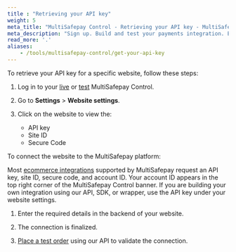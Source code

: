 ```yaml
---
title : "Retrieving your API key"
weight: 5
meta_title: "MultiSafepay Control - Retrieving your API key - MultiSafepay Docs"
meta_description: "Sign up. Build and test your payments integration. Explore our products and services. Use our API Reference, SDKs, and wrappers. Get support."
read_more: '.'
aliases:
    - /tools/multisafepay-control/get-your-api-key
---
```


To retrieve your API key for a specific website, follow these steps:

1. Log in to your [live](https://merchant.multisafepay.com) or [test](https://testmerchant.multisafepay.com) MultiSafepay Control.

2. Go to **Settings** > **Website settings**.

3. Click on the website to view the: 

    - API key
    - Site ID
    - Secure Code

To connect the website to the MultiSafepay platform:

Most [ecommerce integrations](/integrations/ecommerce-integrations) supported by MultiSafepay request an API key, site ID, secure code, and account ID. Your account ID appears in the top right corner of the MultiSafepay Control banner. If you are building your own integration using our API, SDK, or wrapper, use the API key under your website settings.

1. Enter the required details in the backend of your website.

2. The connection is finalized.

3. [Place a test order](https://docs.multisafepay.com/api/#orders) using our API to validate the connection.

